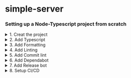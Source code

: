 ﻿# simple-server

### Setting up a Node-Typescript project from scratch

<details>
<summary>1. Creat the project</summary>

I. Create a directory for the project on your local machine.

II. Create a `/src` directory in your project directory.

III. Create a repo on github and copy the new repo code

```
echo "# simple-server" >> README.md
git init
git add README.md
git commit -m "first commit"
git branch -M main
git remote add origin <REPO_URL>
git push -u origin main
```

IV. Open a terminal in VSCode (make sure you're in the root directory of the project).
Paste and run the copied commands in the terminal (you may have to hit Enter to push to github).
Go back to the browser where you created the repo and refresh, make sure what you pushed shows up on github.

V. Back in the terminal run `npm init --y` to generate a package.json file.

VI. [Add a .gitignore file](https://github.com/github/gitignore/blob/main/Node.gitignore).

VII. Push all changes to github.

</details>

<details>
<summary>2. Add Typescript</summary>

I. Install typescript in the project. run `npm install -D typescript` adds typescript as a dev dependency.
Run `npx tsc -v` to check the version that was installed.

II. Run `npx tsc --y` to init typescript config. Open the generated file and delete everything inside of "compilerOptions" **except** the first line with the link to the tsconfig documentation.

III. Get the node version you're running `node -v`

IV. Get the [tsconfig base](https://github.com/tsconfig/bases/) for your node verion, and place it outside/above the "compiletOptions" in the tsconfig file.

V. In the tsconfig file inside of "compilerOptions", add `outDir: ./dist` (this is where all js files created by the typescript compiler are placed).

VI. Add `include: ["/src/**/*"]` and `exclude: ["/node_modules"]` outside of the compilerOptions and add `baseUrl: './src` inside of the compilerOptions. When all these changes are made your tsconfig should look something like this.

```
{
  "extends": "@tsconfig/node14/tsconfig.json",
  "compilerOptions": {
    /* Visit https://aka.ms/tsconfig.json to read more about this file */
    "outDir": "./dist",
    "baseUrl": "./src"
  },
  "include": ["/src/**/*"],
  "exclude": ["/node_modules"]
}
```

</details>

<details>
<summary>3. Add Formatting</summary>

I. Add [editorconfig](https://editorconfig.org/) in the root of the project.

II. Add prettier `npm i -D prettier`.

III. Add a prettier `.prettierrc` [config](https://prettier.io/docs/en/configuration.html) file to the root of the project and add the following to that file

```
{
	"semi": true,
	"trailingComma": "all",
	"singleQuote": true,
	"printWidth": 120,
	"tabWidth": 4,
	"endOfLine": "lf",
	"bracketSpacing": true
}
```

</details>

<details>
<summary>4. Add Linting</summary>

I. Run `npm i -D eslint` to install the linter.

II. Add an eslint `.eslintrc` [config file](https://eslint.org/docs/user-guide/configuring/configuration-files#configuration-file-formats) to the root of your project.

III. In order to use eslint with prettier some dependencies are needed, eslint prettier config and plugin. Run `npm i -D eslint-config-prettier`
and `npm i -D eslint-plugin-prettier`.

IV. In order to use eslint to lint typescript there are also dependencies. Run `npm i -D @typescript-eslint/parser` and `npm i -D @typescript-eslint/eslint-plugin`.

V. Add configuration options to the config file. It should look something like this (research other options).

```
{
	"env": { "node": true },
	"parser": "@typescript-eslint/parser",
	"parserOptions": {
		"sourceType": "module"
	},
	"plugins": ["@typescript-eslint", "prettier"],
	"extends": ["eslint:recommended", "plugin:@typescript-eslint/recommended", "plugin:prettier/recommended"],
	"rules": {
		"prettier/prettier": "error"
	}
}
```

</details>

<details>
<summary>5. Add Commit lint</summary>

_Coming Soon!_

</details>

<details>
<summary>6. Add Dependabot</summary>

_Coming soon!_

</details>

<details>
<summary>7. Add Release bot</summary>

_Coming soon!_

</details>

<details>
<summary>8. Setup CI/CD</summary>

_Coming soon!_

</details>
